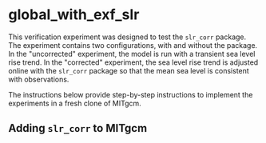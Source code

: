 # global_with_exf_slr

This verification experiment was designed to test the `slr_corr` package. The experiment contains two configurations, with and without the package. In the "uncorrected" experiment, the model is run with a transient sea level rise trend. In the "corrected" experiment, the sea level rise trend is adjusted online with the `slr_corr` package so that the mean sea level is consistent with observations.

The instructions below provide step-by-step instructions to implement the experiments in a fresh clone of MITgcm.

## Adding `slr_corr` to MITgcm
